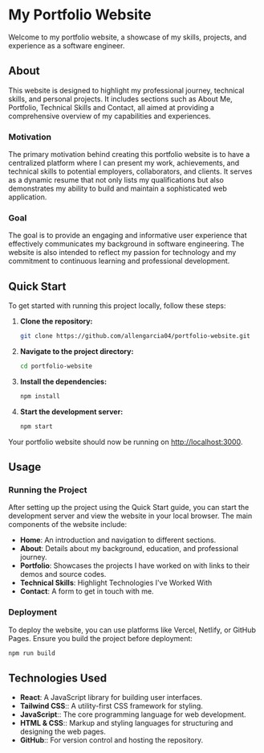 # My Portfolio Website

Welcome to my portfolio website, a showcase of my skills, projects, and experience as a software engineer.

## About

This website is designed to highlight my professional journey, technical skills, and personal projects. It includes sections such as About Me, Portfolio, Technical Skills and Contact, all aimed at providing a comprehensive overview of my capabilities and experiences.

### Motivation
The primary motivation behind creating this portfolio website is to have a centralized platform where I can present my work, achievements, and technical skills to potential employers, collaborators, and clients. It serves as a dynamic resume that not only lists my qualifications but also demonstrates my ability to build and maintain a sophisticated web application.

### Goal
The goal is to provide an engaging and informative user experience that effectively communicates my background in software engineering. The website is also intended to reflect my passion for technology and my commitment to continuous learning and professional development.

## Quick Start

To get started with running this project locally, follow these steps:

1. **Clone the repository:**

    ```bash
    git clone https://github.com/allengarcia04/portfolio-website.git
    ```

2. **Navigate to the project directory:**

    ```bash
    cd portfolio-website
    ```

3. **Install the dependencies:**

    ```bash
    npm install
    ```

4. **Start the development server:**

    ```bash
    npm start
    ```

Your portfolio website should now be running on [http://localhost:3000](http://localhost:3000).

## Usage

### Running the Project
After setting up the project using the Quick Start guide, you can start the development server and view the website in your local browser. The main components of the website include:

- **Home**: An introduction and navigation to different sections.
- **About**: Details about my background, education, and professional journey.
- **Portfolio**: Showcases the projects I have worked on with links to their demos and source codes.
- **Technical Skills**: Highlight Technologies I've Worked With 
- **Contact**: A form to get in touch with me.

### Deployment
To deploy the website, you can use platforms like Vercel, Netlify, or GitHub Pages. Ensure you build the project before deployment:

```bash
npm run build
```

## Technologies Used
- **React**: A JavaScript library for building user interfaces.
- **Tailwind CSS**:: A utility-first CSS framework for styling.
- **JavaScript**:: The core programming language for web development.
- **HTML & CSS**:: Markup and styling languages for structuring and designing the web pages.
- **GitHub**:: For version control and hosting the repository.

